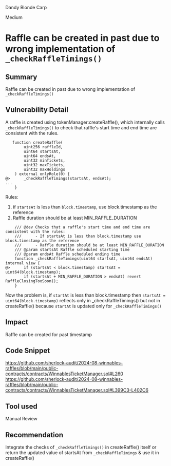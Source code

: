 Dandy Blonde Carp

Medium

# Raffle can be created in past due to wrong implementation of `_checkRaffleTimings()`

## Summary
Raffle can be created in past due to wrong implementation of `_checkRaffleTimings()`

## Vulnerability Detail
A raffle is created using tokenManager:createRaffle(), which internally calls `_checkRaffleTimings()` to check that raffle's start time and end time are consistent with the rules.
```solidity
   function createRaffle(
        uint256 raffleId,
        uint64 startsAt,
        uint64 endsAt,
        uint32 minTickets,
        uint32 maxTickets,
        uint32 maxHoldings
    ) external onlyRole(0) {
@>      _checkRaffleTimings(startsAt, endsAt);
...
    }
```

Rules:
1. if `startsAt` is less than `block.timestamp`, use block.timestamp as the reference
2. Raffle duration should be at least MIN_RAFFLE_DURATION
```solidity
    /// @dev Checks that a raffle's start time and end time are consistent with the rules:
    ///      - If startsAt is less than block.timestamp use block.timestamp as the reference
    ///      - Raffle duration should be at least MIN_RAFFLE_DURATION
    /// @param startsAt Raffle scheduled starting time
    /// @param endsAt Raffle scheduled ending time
    function _checkRaffleTimings(uint64 startsAt, uint64 endsAt) internal view {
@>      if (startsAt < block.timestamp) startsAt = uint64(block.timestamp);
        if (startsAt + MIN_RAFFLE_DURATION > endsAt) revert RaffleClosingTooSoon();
    }
```
Now the problem is, if `startAt` is less than block.timestamp then `startsAt = uint64(block.timestamp)` reflects only in _checkRaffleTimings() but not in createRaffle() because `startAt` is updated only for `_checkRaffleTimings()`

## Impact
Raffle can be created for past timestamp

## Code Snippet
https://github.com/sherlock-audit/2024-08-winnables-raffles/blob/main/public-contracts/contracts/WinnablesTicketManager.sol#L260
https://github.com/sherlock-audit/2024-08-winnables-raffles/blob/main/public-contracts/contracts/WinnablesTicketManager.sol#L399C3-L402C6

## Tool used
Manual Review

## Recommendation
Integrate the checks of `_checkRaffleTimings()` in createRaffle() itself or return the updated value of startsAt from `_checkRaffleTimings` & use it in createRaffle()
